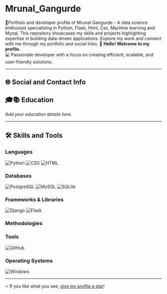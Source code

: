 # Mrunal_Gangurde
🚀Portfolio and developer profile of  Mrunal Gangurde – A data science enthusiast specializing in Python, Flask, Html, Css, Machine learning and Mysql. This repository showcases my skills and projects highlighting expertise in building data-driven applications. Explore my work and connect with me through my portfolio and social links.
👋
**Hello! Welcome to my profile.**  
💻 Passionate developer with a focus on creating efficient, scalable, and user-friendly solutions.

---

## 🌐 Social and Contact Info

## 🎓📚 Education

*Add your education details here.*

---

## 🛠️ Skills and Tools

### Languages  
![Python](https://img.shields.io/badge/Python-3776AB?style=for-the-badge&logo=python&logoColor=white)
![CSS](https://img.shields.io/badge/CSS-1572B6?style=for-the-badge&logo=css3&logoColor=white)
![HTML](https://img.shields.io/badge/HTML-E34F26?style=for-the-badge&logo=html5&logoColor=white)

### Databases  
![PostgreSQL](https://img.shields.io/badge/PostgreSQL-316192?style=for-the-badge&logo=postgresql&logoColor=white)
![MySQL](https://img.shields.io/badge/MySQL-4479A1?style=for-the-badge&logo=mysql&logoColor=white)
![SQLite](https://img.shields.io/badge/SQLite-003B57?style=for-the-badge&logo=sqlite&logoColor=white)

### Frameworks & Libraries  
![Django](https://img.shields.io/badge/Django-092E20?style=for-the-badge&logo=django&logoColor=white)
![Flask](https://img.shields.io/badge/Flask-000000?style=for-the-badge&logo=flask&logoColor=white)

### Methodologies  

### Tools  
![GitHub](https://img.shields.io/badge/GitHub-181717?style=for-the-badge&logo=github&logoColor=white)

### Operating Systems  
![Windows](https://img.shields.io/badge/Windows-0078D6?style=for-the-badge&logo=windows&logoColor=white)

---

⭐️ If you like what you see, [give my profile a star](https://github.com/MrunalGangurde)!

